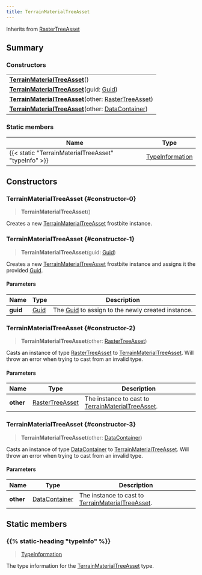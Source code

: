 ```yaml
---
title: TerrainMaterialTreeAsset
---
```


Inherits from 
[RasterTreeAsset](/vext/ref/fb/rastertreeasset)

## Summary
### Constructors
| |
| ----------- |
| **[TerrainMaterialTreeAsset](#constructor-0)**() |
| **[TerrainMaterialTreeAsset](#constructor-1)**(guid: [Guid](/vext/ref/shared/class/guid)) |
| **[TerrainMaterialTreeAsset](#constructor-2)**(other: [RasterTreeAsset](/vext/ref/fb/rastertreeasset)) |
| **[TerrainMaterialTreeAsset](#constructor-3)**(other: [DataContainer](/vext/ref/shared/class/datacontainer)) |

### Static members
| Name | Type |
| ---- | ---- |
| {{< static "TerrainMaterialTreeAsset" "typeInfo" >}} | [TypeInformation](/vext/ref/shared/class/typeinformation) |

## Constructors
### TerrainMaterialTreeAsset {#constructor-0}
> **TerrainMaterialTreeAsset**()

Creates a new [TerrainMaterialTreeAsset](/vext/ref/fb/terrainmaterialtreeasset) frostbite instance.

### TerrainMaterialTreeAsset {#constructor-1}
> **TerrainMaterialTreeAsset**(guid: [Guid](/vext/ref/shared/class/guid))

Creates a new [TerrainMaterialTreeAsset](/vext/ref/fb/terrainmaterialtreeasset) frostbite instance and assigns it the provided [Guid](/vext/ref/shared/class/guid).

#### Parameters
| Name | Type | Description |
| ---- | ---- | ----------- |
| **guid** | [Guid](/vext/ref/shared/class/guid) | The [Guid](/vext/ref/shared/class/guid) to assign to the newly created instance. |

### TerrainMaterialTreeAsset {#constructor-2}
> **TerrainMaterialTreeAsset**(other: [RasterTreeAsset](/vext/ref/fb/rastertreeasset))

Casts an instance of type [RasterTreeAsset](/vext/ref/fb/rastertreeasset) to [TerrainMaterialTreeAsset](/vext/ref/fb/terrainmaterialtreeasset). Will throw an error when trying to cast from an invalid type.

#### Parameters
| Name | Type | Description |
| ---- | ---- | ----------- |
| **other** | [RasterTreeAsset](/vext/ref/fb/rastertreeasset) | The instance to cast to [TerrainMaterialTreeAsset](/vext/ref/fb/terrainmaterialtreeasset). |

### TerrainMaterialTreeAsset {#constructor-3}
> **TerrainMaterialTreeAsset**(other: [DataContainer](/vext/ref/shared/class/datacontainer))

Casts an instance of type [DataContainer](/vext/ref/shared/class/datacontainer) to [TerrainMaterialTreeAsset](/vext/ref/fb/terrainmaterialtreeasset). Will throw an error when trying to cast from an invalid type.

#### Parameters
| Name | Type | Description |
| ---- | ---- | ----------- |
| **other** | [DataContainer](/vext/ref/shared/class/datacontainer) | The instance to cast to [TerrainMaterialTreeAsset](/vext/ref/fb/terrainmaterialtreeasset). |

## Static members
### {{% static-heading "typeInfo" %}}
> [TypeInformation](/vext/ref/shared/class/typeinformation)

The type information for the [TerrainMaterialTreeAsset](/vext/ref/fb/terrainmaterialtreeasset) type.

